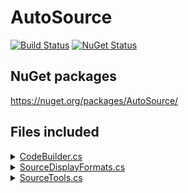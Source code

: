 # AutoSource

[![Build Status](https://img.shields.io/github/actions/workflow/status/distantcam/AutoSource/on-push-run-tests.yml?branch=main)](https://github.com/distantcam/AutoSource/actions/workflows/on-push-run-tests.yml)
[![NuGet Status](https://img.shields.io/nuget/v/AutoSource.svg)](https://www.nuget.org/packages/AutoSource/)

## NuGet packages

https://nuget.org/packages/AutoSource/


## Files included

<details>
<summary><a href="https://github.com/distantcam/AutoSource/blob/main/src/AutoSource/Source/CodeBuilder.cs">CodeBuilder.cs</a></summary>

snippet: CodeBuilder.cs

</details>

<details>
<summary><a href="https://github.com/distantcam/AutoSource/blob/main/src/AutoSource/Source/SourceDisplayFormats.cs">SourceDisplayFormats.cs</a></summary>

snippet: SourceDisplayFormats.cs

</details>

<details>
<summary><a href="https://github.com/distantcam/AutoSource/blob/main/src/AutoSource/Source/SourceTools.cs">SourceTools.cs</a></summary>

snippet: SourceTools.cs

</details>

